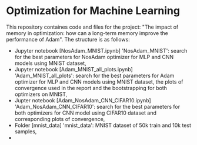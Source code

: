 # Optimization for Machine Learning

This repository containes code and files for the project: "The impact of memory in optimization: how can a long-term memory improve the performance of Adam". The structure is as follows:
- Jupyter notebook [NosAdam_MNIST.ipynb] 'NosAdam_MNIST': search for the best parameters for NosAdam optimizer for MLP and CNN models using MNIST dataset,
- Jupyter notebook [Adam_MNIST_all_plots.ipynb] 'Adam_MNIST_all_plots': search for the best parameters for Adam optimizer for MLP and CNN models using MNIST dataset, the plots of convergence used in the report and the bootstrapping for both optimizers on MNIST,
- Jupter notebook [Adam_NosAdam_CNN_CIFAR10.ipynb] 'Adam_NosAdam_CNN_CIFAR10': search for the best parameters for both optimizers for CNN model using CIFAR10 dataset and corresponding plots of convergence,
- Folder [mnist_data] 'mnist_data': MNIST dataset of 50k train and 10k test samples,
- 
